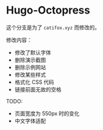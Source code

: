 # Hugo-Octopress <!-- omit in toc -->

这个分支是为了 `catifox.xyz` 而修改的。

修改内容：

- 修改了默认字体
- 删除演示截图
- 删除示例网站
- 修改某些样式
- 格式化 CSS 代码
- 链接前面无故的空格

TODO:

- 页面宽度为 550px 时的变化
- 中文字体适配
